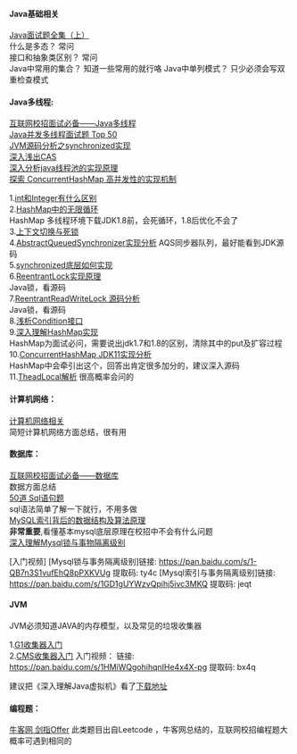  
#### Java基础相关  
[Java面试题全集（上）](http://www.importnew.com/22083.html)  
什么是多态？   常问  
接口和抽象类区别？   常问  
Java中常用的集合？ 知道一些常用的就行咯
Java中单列模式？ 只少必须会写双重检查模式 

#### Java多线程:
[互联网校招面试必备——Java多线程](https://www.weiweiblog.cn/thread/)  
[Java并发多线程面试题 Top 50](https://blog.csdn.net/moneyshi/article/details/50512240)  
[JVM源码分析之synchronized实现](https://www.jianshu.com/p/c5058b6fe8e5)  
[深入浅出CAS](https://www.jianshu.com/p/fb6e91b013cc)  
[深入分析java线程池的实现原理](https://www.jianshu.com/p/87bff5cc8d8c)  
[探索 ConcurrentHashMap 高并发性的实现机制](https://www.ibm.com/developerworks/cn/java/java-lo-concurrenthashmap/index.html) 


1.[int和Integer有什么区别](https://www.jianshu.com/p/a1f321e1fd30)  
2.[HashMap中的无限循环](https://www.jianshu.com/p/4fc610539e50)  
HashMap 多线程环境下载JDK1.8前，会死循环，1.8后优化不会了  
3.[上下文切换与死锁](https://www.jianshu.com/p/312460be4154)    
4.[AbstractQueuedSynchronizer实现分析](https://www.jianshu.com/p/6e8e5a12286c) 
AQS同步器队列，最好能看到JDK源码   
5.[synchronized底层如何实现](https://www.jianshu.com/p/31784eaac216)    
6.[ReentrantLock实现原理](https://www.jianshu.com/p/1a40c562a2b5)  
Java锁，看源码  
7.[ReentrantReadWriteLock 源码分析](https://www.jianshu.com/p/0ae890baed83)  
Java锁，看源码  
8.[浅析Condition接口](https://www.jianshu.com/p/48be9f1cef10)  
9.[深入理解HashMap实现](https://github.com/focusup/focusup.github.io/blob/master/JAVA/HashMap.md)  
HashMap为面试必问，需要说出jdk1.7和1.8的区别，清除其中的put及扩容过程  
10.[ConcurrentHashMap JDK11实现分析](https://github.com/focusup/focusup.github.io/blob/master/JAVA/ConcurrentHashMap%20jdk11%E5%AE%9E%E7%8E%B0.md)  
HashMap中会牵引出这个，回答出肯定很多加分的，建议深入源码  
11.[TheadLocal解析](https://github.com/focusup/focusup.github.io/blob/master/JAVA/TheadLocal%E8%A7%A3%E6%9E%90.md)
很高概率会问的  
   
#### 计算机网络：
[计算机网络相关](https://www.weiweiblog.cn/network/)   
简短计算机网络方面总结，很有用

#### 数据库：   
[互联网校招面试必备——数据库](https://www.weiweiblog.cn/databases/)  
数据方面总结  
[50道 Sql语句题](https://www.cnblogs.com/MrzhangKk/p/5474532.html)  
sql语法简单了解一下就行，不用多做  
[MySQL索引背后的数据结构及算法原理](http://blog.codinglabs.org/articles/theory-of-mysql-index.html)  
  **非常重要**,看懂基本mysql底层原理在校招中不会有什么问题  
[深入理解Mysql锁与事物隔离级别](https://www.jianshu.com/p/c9a0d35839ac)

[入门视频]
[Mysql锁与事务隔离级别]链接: https://pan.baidu.com/s/1-QB7n3S1vufEhQ8pPXKVUg 提取码: ty4c
[Mysql索引与事务隔离级别]链接: https://pan.baidu.com/s/1GD1gUYWzvQpihj5ivc3MKQ 提取码: jeqt


#### JVM
JVM必须知道JAVA的内存模型，以及常见的垃圾收集器

1.[G1收集器入门](https://github.com/focusup/blogs/blob/master/JVM/G1%E6%94%B6%E9%9B%86%E5%99%A8.md)  
2.[CMS收集器入门](https://www.jianshu.com/p/812598bb5d11) 
入门视频：
链接: https://pan.baidu.com/s/1HMiWQgohihqnIHe4x4X-pg 提取码: bx4q

建议把《深入理解Java虚拟机》看了[下载地址](https://github.com/focusup/focusup.github.io/tree/master/JAVA/book)

#### 编程题：  
[ 牛客网 剑指Offer](https://www.jianshu.com/p/dc18f48a8e8c) 
此类题目出自Leetcode ，牛客网总结的，互联网校招编程题大概率可遇到相同的
